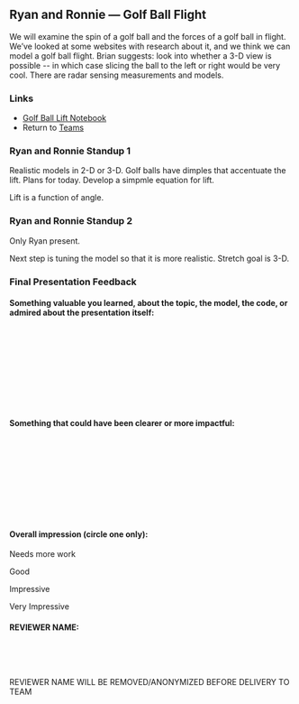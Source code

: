 ## Ryan and Ronnie &mdash; Golf Ball Flight

We will examine the spin of a golf ball and the forces of a golf ball in flight. We’ve looked at some websites with research about it, and we think we can model a golf ball flight. Brian suggests: look into whether a 3-D view is possible -- in which case slicing the ball to the left or right would be very cool. There are radar sensing measurements and models.

### Links

* [Golf Ball Lift Notebook](./golf_ball_flight.ipynb)
* Return to [Teams](../teams.md)

### Ryan and Ronnie Standup 1

Realistic models in 2-D or 3-D. Golf balls have dimples that accentuate the lift. Plans for today. Develop a simpmle equation for lift.

Lift is a function of angle.

### Ryan and Ronnie Standup 2

Only Ryan present.

Next step is tuning the model so that it is more realistic. Stretch goal is 3-D.

### Final Presentation Feedback

#### Something  valuable you learned, about the topic, the model, the code, or admired about the presentation itself:

&nbsp;

&nbsp;

&nbsp;

&nbsp;

&nbsp;

#### Something that could have been clearer or more impactful:

&nbsp;

&nbsp;

&nbsp;

&nbsp;

&nbsp;

#### Overall impression (circle one only):

Needs more work

Good

Impressive

Very Impressive

#### REVIEWER NAME:

&nbsp;

&nbsp;

REVIEWER NAME WILL BE REMOVED/ANONYMIZED BEFORE DELIVERY TO TEAM
